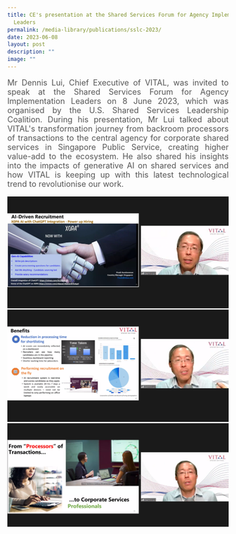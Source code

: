 ```yaml
---
title: CE's presentation at the Shared Services Forum for Agency Implementation
  Leaders
permalink: /media-library/publications/sslc-2023/
date: 2023-06-08
layout: post
description: ""
image: ""
---
```

<p style="font-size: 18px;color:#585858;text-align:justify;">
Mr Dennis Lui, Chief Executive of VITAL, was invited to speak at the Shared Services Forum for Agency Implementation Leaders on 8 June 2023, which was organised by the U.S. Shared Services Leadership Coalition. During his presentation, Mr Lui talked about VITAL's transformation journey from backroom processors of transactions to the central agency for corporate shared services in Singapore Public Service, creating higher value-add to the ecosystem. He also shared his insights into the impacts of generative AI on shared services and how VITAL is keeping up with this latest technological trend to revolutionise our work.
</p>



<img src="/images/media/sslc 1.png">
<br>
<img src="/images/media/sslc 2.png">
<br>
<img src="/images/media/sslc 3.png">
